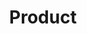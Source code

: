 ---
layout: collection
title: "Product"
description: "How we manage products at the NHSBSA"
tags: home
order: 1
collection_tag: product
pagination:
  data: collections.product
  size: 50
  alias: articles
---